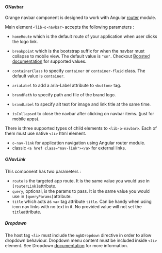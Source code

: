 #### ONavbar

Orange navbar component is designed to work with Angular [router](https://angular.io/docs/ts/latest/guide/router.html) module.

Main element `<lib-o-navbar>` accepts the following parameters :

* `homeRoute` which is the default route of your application when user clicks the logo link.
* `breakpoint` which is the bootstrap suffix for when the navbar must collapse to mobile view. The default value is `"sm"`. Checkout [Boosted documentation][1] for supported values.
* `containerClass` to specify `container` or `container-fluid` class. The default value is `container`.
* `ariaLabel` to add a aria-Label attribute to  `<button>` tag.

* `brandPath` to specify path and file of the brand logo.
* `brandLabel` to specify alt text for image and link title at the same time.
* `isCollapsed` to close the navbar after clicking on navbar items. (just for mobile apps).

There is three supported types of child elements to `<lib-o-navbar>`. Each of them must use native `<li>` html element.

* `o-nav-link` for application navigation using Angular router module.
* classic `<a href class="nav-link"></a>` for external links.

##### ONavLink

This component has two parameters :

* `route` is the targeted app route. It is the same value you would use in `[routerLink]`attribute.
* `query`, optional, is the params to pass. It is the same value you would use in `[queryParams]`attribute.
* `title` which acts as `<a>` tag attribute `title`. Can be handy when using icon nav links with no text in it. No provided value will not set the `title`attribute.

##### Dropdown

The host tag `<li>` must include the `ngbDropdown` directive in order to allow dropdown behaviour. Dropdown menu content must be included inside `<li>` element. See Dropdown [documentation](https://ng-bootstrap.github.io/#/components/dropdown) for more information.

[1]: https://boosted.orange.com/docs/4.4/layout/overview "Title"


